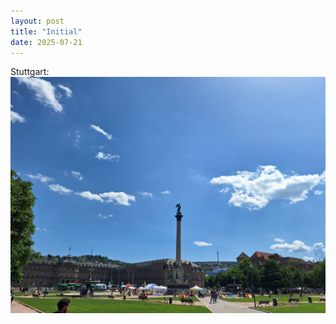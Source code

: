 ```yaml
---
layout: post
title: "Initial"
date: 2025-07-21
---
```


Stuttgart:
![Stuttgart Schlossplatz](/assets/images/Stuttgart1.jpeg)